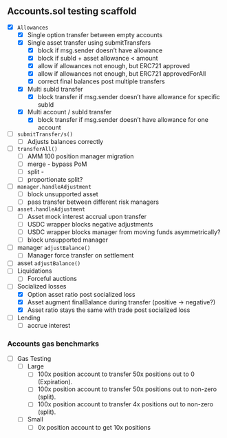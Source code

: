 ## Accounts.sol testing scaffold

- [x]  `Allowances`
    - [x]  Single option transfer between empty accounts
    - [x]  Single asset transfer using submitTransfers
        - [x]  block if msg.sender doesn’t have allowance
        - [x]  block if subId + asset allowance < amount
        - [x]  allow if allowances not enough, but ERC721 approved
        - [x]  allow if allowances not enough, but ERC721 approvedForAll
        - [x]  correct final balances post multiple transfers
    - [x]  Multi subId transfer
        - [x]  block transfer if msg.sender doesn’t have allowance for specific subId
    - [x]  Multi account / subId transfer
        - [x]  block transfer if msg.sender doesn’t have allowance for one account
- [ ]  `submitTransfer/s()`
    - [ ] Adjusts balances correctly
- [ ]  `transferAll()`
    - [ ]  AMM 100 position manager migration
    - [ ]  merge - bypass PoM
    - [ ]  split -
    - [ ]  proportionate split?
- [ ]  `manager.handleAdjustment`
    - [ ]  block unsupported asset
    - [ ]  pass transfer between different risk managers
- [ ]  `asset.handleAdjustment`
    - [ ]  Asset mock interest accrual upon transfer
    - [ ]  USDC wrapper blocks negative adjustments
    - [ ]  USDC wrapper blocks manager from moving funds asymmetrically?
    - [ ]  block unsupported manager
- [ ]  manager `adjustBalance()`
    - [ ]  Manager force transfer on settlement
- [ ]  asset `adjustBalance()`
- [ ]  Liquidations
    - [ ]  Forceful auctions
- [ ]  Socialized losses
    - [x]  Option asset ratio post socialized loss
    - [x]  Asset augment finalBalance during transfer (positive → negative?)
    - [x]  Asset ratio stays the same with trade post socialized loss
- [ ]  Lending
    - [ ]  accrue interest

### Accounts gas benchmarks
- [ ]  Gas Testing
    - [ ]  Large
        - [ ]  100x position account to transfer 50x positions out to 0 (Expiration).
        - [ ]  100x position account to transfer 50x positions out to non-zero (split).
        - [ ]  100x position account to transfer 4x positions out to non-zero (split).
    - [ ]  Small
        - [ ]  0x position account to get 10x positions